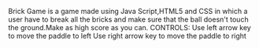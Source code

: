 Brick Game is a game made using Java Script,HTML5 and CSS in which a user have to break all the bricks and make sure that the ball doesn't touch the ground.Make as high score as you can.
CONTROLS:
  Use left arrow key to move the paddle to left
  Use right arrow key to move the paddle to right
